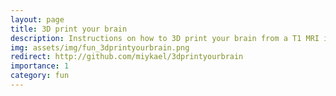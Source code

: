 ```yaml
---
layout: page
title: 3D print your brain
description: Instructions on how to 3D print your brain from a T1 MRI image.
img: assets/img/fun_3dprintyourbrain.png
redirect: http://github.com/miykael/3dprintyourbrain
importance: 1
category: fun
---
```


